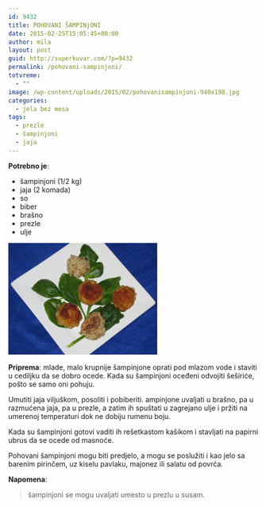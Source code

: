 ```yaml
---
id: 9432
title: POHOVANI ŠAMPINjONI
date: 2015-02-25T15:05:45+00:00
author: mila
layout: post
guid: http://superkuvar.com/?p=9432
permalink: /pohovani-sampinjoni/
totvreme:
  - ""
image: /wp-content/uploads/2015/02/pohovanisampinjoni-940x198.jpg
categories:
  - jela bez mesa
tags:
  - prezle
  - šampinjoni
  - jaja
---
```

**Potrebno je**:

  * šampinjoni (1/2 kg)
  * jaja (2 komada)
  * so
  * biber
  * brašno
  * prezle
  * ulje

[<img class="alignnone size-medium wp-image-9434" src="/wp-content/uploads/2015/02/pohovanisampinjoni-1024x768.jpg" alt="pohovanisampinjoni" width="300" height="225" />](/wp-content/uploads/2015/02/pohovanisampinjoni.jpg)

**Priprema**: mlade, malo krupnije šampinjone oprati pod mlazom vode i staviti u cediljku da se dobro ocede. Kada su šampinjoni oceđeni odvojiti šeširiće, pošto se samo oni pohuju.

Umutiti jaja viljuškom, posoliti i pobiberiti.  ampinjone uvaljati u brašno, pa u razmućena jaja, pa u prezle, a zatim ih spuštati u zagrejano ulje i pržiti na umerenoj temperaturi dok ne dobiju rumenu boju.

Kada su šampinjoni gotovi vaditi ih rešetkastom kašikom i stavljati na papirni ubrus da se ocede od masnoće.

Pohovani šampinjoni mogu biti predjelo, a mogu se poslužiti i kao jelo sa barenim pirinčem, uz kiselu pavlaku, majonez ili salatu od povrća.

**Napomena**: 
> šampinjoni se mogu uvaljati umesto u prezlu u susam.
